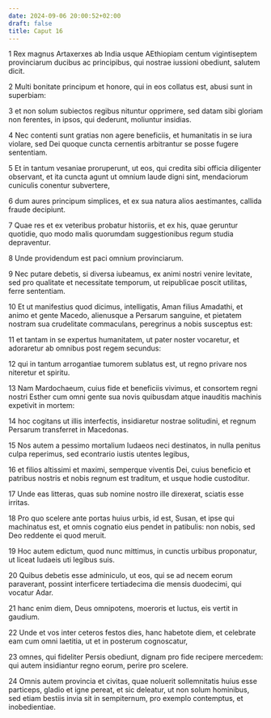 ```yaml
---
date: 2024-09-06 20:00:52+02:00
draft: false
title: Caput 16
---
```





1 Rex magnus Artaxerxes ab India usque AEthiopiam centum vigintiseptem provinciarum ducibus ac principibus, qui nostrae iussioni obediunt, salutem dicit.

2 Multi bonitate principum et honore, qui in eos collatus est, abusi sunt in superbiam:

3 et non solum subiectos regibus nituntur opprimere, sed datam sibi gloriam non ferentes, in ipsos, qui dederunt, moliuntur insidias.

4 Nec contenti sunt gratias non agere beneficiis, et humanitatis in se iura violare, sed Dei quoque cuncta cernentis arbitrantur se posse fugere sententiam.

5 Et in tantum vesaniae proruperunt, ut eos, qui credita sibi officia diligenter observant, et ita cuncta agunt ut omnium laude digni sint, mendaciorum cuniculis conentur subvertere,

6 dum aures principum simplices, et ex sua natura alios aestimantes, callida fraude decipiunt.

7 Quae res et ex veteribus probatur historiis, et ex his, quae geruntur quotidie, quo modo malis quorumdam suggestionibus regum studia depraventur.

8 Unde providendum est paci omnium provinciarum.

9 Nec putare debetis, si diversa iubeamus, ex animi nostri venire levitate, sed pro qualitate et necessitate temporum, ut reipublicae poscit utilitas, ferre sententiam.

10 Et ut manifestius quod dicimus, intelligatis, Aman filius Amadathi, et animo et gente Macedo, alienusque a Persarum sanguine, et pietatem nostram sua crudelitate commaculans, peregrinus a nobis susceptus est:

11 et tantam in se expertus humanitatem, ut pater noster vocaretur, et adoraretur ab omnibus post regem secundus:

12 qui in tantum arrogantiae tumorem sublatus est, ut regno privare nos niteretur et spiritu.

13 Nam Mardochaeum, cuius fide et beneficiis vivimus, et consortem regni nostri Esther cum omni gente sua novis quibusdam atque inauditis machinis expetivit in mortem:

14 hoc cogitans ut illis interfectis, insidiaretur nostrae solitudini, et regnum Persarum transferret in Macedonas.

15 Nos autem a pessimo mortalium Iudaeos neci destinatos, in nulla penitus culpa reperimus, sed econtrario iustis utentes legibus,

16 et filios altissimi et maximi, semperque viventis Dei, cuius beneficio et patribus nostris et nobis regnum est traditum, et usque hodie custoditur.

17 Unde eas litteras, quas sub nomine nostro ille direxerat, sciatis esse irritas.

18 Pro quo scelere ante portas huius urbis, id est, Susan, et ipse qui machinatus est, et omnis cognatio eius pendet in patibulis: non nobis, sed Deo reddente ei quod meruit.

19 Hoc autem edictum, quod nunc mittimus, in cunctis urbibus proponatur, ut liceat Iudaeis uti legibus suis.

20 Quibus debetis esse adminiculo, ut eos, qui se ad necem eorum paraverant, possint interficere tertiadecima die mensis duodecimi, qui vocatur Adar.

21 hanc enim diem, Deus omnipotens, moeroris et luctus, eis vertit in gaudium.

22 Unde et vos inter ceteros festos dies, hanc habetote diem, et celebrate eam cum omni laetitia, ut et in posterum cognoscatur,

23 omnes, qui fideliter Persis obediunt, dignam pro fide recipere mercedem: qui autem insidiantur regno eorum, perire pro scelere.

24 Omnis autem provincia et civitas, quae noluerit sollemnitatis huius esse particeps, gladio et igne pereat, et sic deleatur, ut non solum hominibus, sed etiam bestiis invia sit in sempiternum, pro exemplo contemptus, et inobedientiae.

